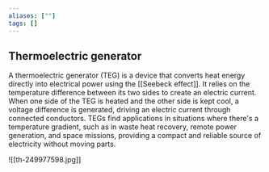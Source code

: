 ```yaml
---
aliases: [""]
tags: []
---
```


## Thermoelectric generator
A thermoelectric generator (TEG) is a device that converts heat energy directly into electrical power using the [[Seebeck effect]]. It relies on the temperature difference between its two sides to create an electric current. When one side of the TEG is heated and the other side is kept cool, a voltage difference is generated, driving an electric current through connected conductors. TEGs find applications in situations where there's a temperature gradient, such as in waste heat recovery, remote power generation, and space missions, providing a compact and reliable source of electricity without moving parts.

![[th-249977598.jpg]]